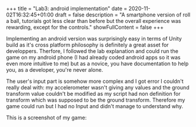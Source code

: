 +++
title = "Lab3: android implementation"
date = 2020-11-02T16:32:45+01:00
draft = false
description = "A smartphone version of roll a ball, tutorials got less clear than before but the overall experience was rewarding, except for the controls."
showFullContent = false
+++

Implementing an android version was surprisingly easy in terms of Unity build as it's cross platform philosophy is definitely a great asset for developpers. 
Therfore, I followed the lab explanation and could run the game on my android phone (I had already coded android apps so it was even more intuitive to me) but as a novice, you have documentation to help you, as a developer, you're never alone.

The user's input part is somehow more complex and I got error I couldn't really deal with: my accelerometer wasn't giving any values and the ground transform value couldn't be modified as my script had non definition for transform which was supposed to be the ground transform.
Therefore my game could run but I had no Input and didn't manage to understand why.

This is a screenshot of my game: